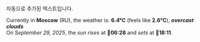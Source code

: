
자동으로 추가된 텍스트입니다.

<!--START_SECTION:weather:moscow-->
Currently in **Moscow** (RU), the weather is: **6.4°C** (feels like **2.6°C**), ***overcast clouds***<br/>
On *September 29, 2025*, the *sun rises* at 🌅**06:28** and *sets* at 🌇**18:11**.
<!--END_SECTION:weather-->
